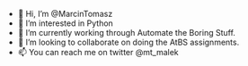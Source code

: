 - 👋 Hi, I’m @MarcinTomasz
- 👀 I’m interested in Python
- 🌱 I’m currently working through Automate the Boring Stuff.
- 💞️ I’m looking to collaborate on doing the AtBS assignments.
- 📫 You can reach me on twitter @mt_malek

<!---
MarcinTomasz/MarcinTomasz is a ✨ special ✨ repository because its `README.md` (this file) appears on your GitHub profile.
You can click the Preview link to take a look at your changes.
--->
